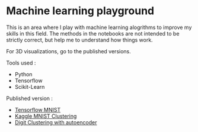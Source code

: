 # Machine learning playground
This is an area where I play with machine learning alogrithms to improve my skills in this field. The methods in the notebooks are not intended to be strictly correct, but help me to understand how things work.

For 3D visualizations, go to the published versions.

Tools used :
 * Python
 * Tensorflow
 * Scikit-Learn

Published version :
 * [Tensorflow MNIST](https://sbrouil.github.io/ml-sandbox/Tensorflow+MNIST.html)
 * [Kaggle MNIST Clustering](https://sbrouil.github.io/ml-sandbox/MNIST+Kaggle+Digit+clusterization+using+KMeans.html)
 * [Digit Clustering with autoencoder](https://sbrouil.github.io/ml-sandbox/Digit+Autoencoder+Clustering.html)
